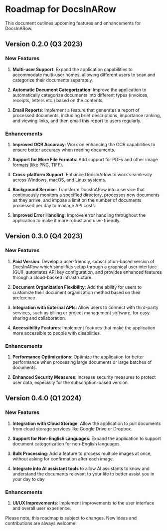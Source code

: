 # Roadmap for DocsInARow

This document outlines upcoming features and enhancements for DocsInARow.

## Version 0.2.0 (Q3 2023)

### New Features

1. **Multi-user Support**: Expand the application capabilities to accommodate multi-user homes, allowing different users to scan and categorize their documents separately.

2. **Automatic Document Categorization**: Improve the application to automatically categorize documents into different types (invoices, receipts, letters etc.) based on the contents.

3. **Email Reports**: Implement a feature that generates a report of processed documents, including brief descriptions, importance ranking, and viewing links, and then email this report to users regularly.

### Enhancements

1. **Improved OCR Accuracy**: Work on enhancing the OCR capabilities to ensure better accuracy when reading documents.

2. **Support for More File Formats**: Add support for PDFs and other image formats (like PNG, TIFF).

3. **Cross-platform Support**: Enhance DocsInARow to work seamlessly across Windows, macOS, and Linux systems.

4. **Background Service**: Transform DocsInARow into a service that continuously monitors a specified directory, processes new documents as they arrive, and impose a limit on the number of documents processed per day to manage API costs.

5. **Improved Error Handling**: Improve error handling throughout the application to make it more robust and user-friendly.

## Version 0.3.0 (Q4 2023)

### New Features

1. **Paid Version**: Develop a user-friendly, subscription-based version of DocsInARow which simplifies setup through a graphical user interface (GUI), automates API key configuration, and provides enhanced features through a cloud-backed infrastructure.

2. **Document Organization Flexibility**: Add the ability for users to customize their document organization method based on their preference.

3. **Integration with External APIs**: Allow users to connect with third-party services, such as billing or project management software, for easy sharing and collaboration.

4. **Accessibility Features**: Implement features that make the application more accessible to people with disabilities.

### Enhancements

1. **Performance Optimizations**: Optimize the application for better performance when processing large documents or large batches of documents.

2. **Enhanced Security Measures**: Increase security measures to protect user data, especially for the subscription-based version.

## Version 0.4.0 (Q1 2024)

### New Features

1. **Integration with Cloud Storage**: Allow the application to pull documents from cloud storage services like Google Drive or Dropbox.

2. **Support for Non-English Languages**: Expand the application to support document categorization for non-English languages.

3. **Bulk Processing**: Add a feature to process multiple images at once, without asking for confirmation after each image.

4. **Integrate into AI assistant tools** to allow AI assistants to know and understand the documents relevant to your life to better assist you in your day to day

### Enhancements

1. **UI/UX Improvements**: Implement improvements to the user interface and overall user experience.

Please note, this roadmap is subject to changes. New ideas and contributions are always welcome!
